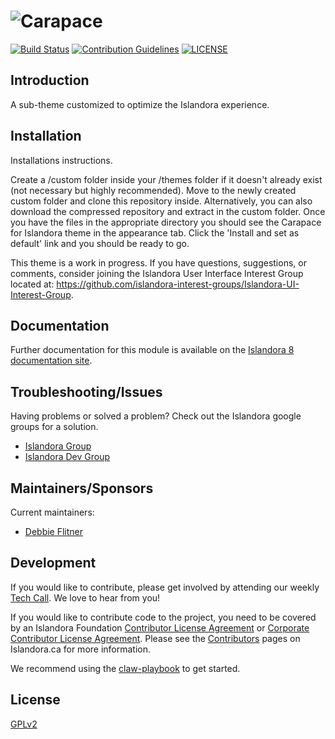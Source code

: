 # ![Carapace](https://user-images.githubusercontent.com/2371345/65792037-4f388380-e139-11e9-83ae-501282063c6e.png)
[![Build Status](https://travis-ci.com/Islandora/Carapace.png?branch=8.x-3.x)](https://travis-ci.com/Islandora/Carapace)
[![Contribution Guidelines](http://img.shields.io/badge/CONTRIBUTING-Guidelines-blue.svg)](./CONTRIBUTING.md)
[![LICENSE](https://img.shields.io/badge/license-GPLv2-blue.svg?style=flat-square)](./LICENSE)

## Introduction

A sub-theme customized to optimize the Islandora experience.

## Installation
Installations instructions.

Create a /custom folder inside your /themes folder if it doesn't already exist (not necessary but highly recommended). Move to the newly created custom folder and clone this repository inside. Alternatively, you can also download the compressed repository and extract in the custom folder. Once you have the files in the appropriate directory you should see the Carapace for Islandora theme in the appearance tab. Click the 'Install and set as default' link and you should be ready to go.

This theme is a work in progress. If you have questions, suggestions, or comments, consider joining the Islandora User Interface Interest Group located at: https://github.com/islandora-interest-groups/Islandora-UI-Interest-Group.

## Documentation

Further documentation for this module is available on the [Islandora 8 documentation site](https://islandora.github.io/documentation/).

## Troubleshooting/Issues

Having problems or solved a problem? Check out the Islandora google groups for a solution.

* [Islandora Group](https://groups.google.com/forum/?hl=en&fromgroups#!forum/islandora) 
* [Islandora Dev Group](https://groups.google.com/forum/?hl=en&fromgroups#!forum/islandora-dev)

## Maintainers/Sponsors

Current maintainers:

* [Debbie Flitner](https://github.com/dflitner)

## Development

If you would like to contribute, please get involved by attending our weekly [Tech Call](https://github.com/Islandora/documentation/wiki). We love to hear from you!

If you would like to contribute code to the project, you need to be covered by an Islandora Foundation [Contributor License Agreement](http://islandora.ca/sites/default/files/islandora_cla.pdf) or [Corporate Contributor License Agreement](http://islandora.ca/sites/default/files/islandora_ccla.pdf). Please see the [Contributors](http://islandora.ca/resources/contributors) pages on Islandora.ca for more information.

We recommend using the [claw-playbook](https://github.com/Islandora-Devops/claw-playbook) to get started. 

## License

[GPLv2](/LICENSE)


